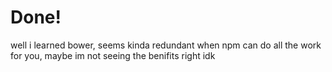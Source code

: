 # Done!
well i learned bower, seems kinda redundant when npm can do all the work for you, maybe im not seeing the benifits right idk
